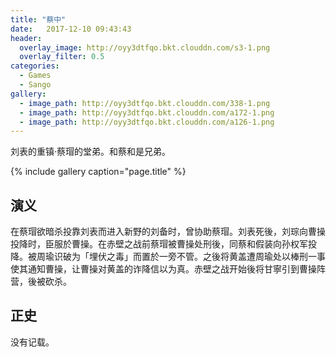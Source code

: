 ```yaml
---
title: "蔡中"
date:   2017-12-10 09:43:43
header:
  overlay_image: http://oyy3dtfqo.bkt.clouddn.com/s3-1.png
  overlay_filter: 0.5
categories:
  - Games
  - Sango
gallery:
  - image_path: http://oyy3dtfqo.bkt.clouddn.com/338-1.png
  - image_path: http://oyy3dtfqo.bkt.clouddn.com/a172-1.png
  - image_path: http://oyy3dtfqo.bkt.clouddn.com/a126-1.png
---
```


刘表的重镇·蔡瑁的堂弟。和蔡和是兄弟。

{% include gallery caption="page.title" %}

## 演义

在蔡瑁欲暗杀投靠刘表而进入新野的刘备时，曾协助蔡瑁。刘表死後，刘琮向曹操投降时，臣服於曹操。在赤壁之战前蔡瑁被曹操处刑後，同蔡和假装向孙权军投降。被周瑜识破为「埋伏之毒」而置於一旁不管。之後将黄盖遭周瑜处以棒刑一事使其通知曹操，让曹操对黄盖的诈降信以为真。赤壁之战开始後将甘寧引到曹操阵营，後被砍杀。

## 正史

没有记载。